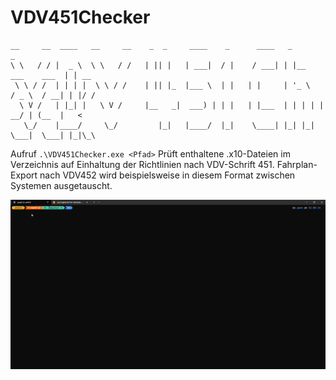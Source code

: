# VDV451Checker
```
__     __  ____   __     __    _  _     ____    _      ____   _                     _
\ \   / / |  _ \  \ \   / /   | || |   | ___|  / |    / ___| | |__     ___    ___  | | __
 \ \ / /  | | | |  \ \ / /    | || |_  |___ \  | |   | |     | '_ \   / _ \  / __| | |/ /
  \ V /   | |_| |   \ V /     |__   _|  ___) | | |   | |___  | | | | |  __/ | (__  |   <
   \_/    |____/     \_/         |_|   |____/  |_|    \____| |_| |_|  \___|  \___| |_|\_\
```
Aufruf ```.\VDV451Checker.exe <Pfad>```
Prüft enthaltene .x10-Dateien im Verzeichnis auf Einhaltung der Richtlinien nach VDV-Schrift 451.
Fahrplan-Export nach VDV452 wird beispielsweise in diesem Format zwischen Systemen ausgetauscht.

![Demo](https://github.com/stelim/VDV451Checker/blob/master/VDV451-Checker.gif)

